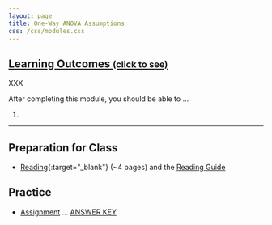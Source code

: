 ```yaml
---
layout: page
title: One-Way ANOVA Assumptions
css: /css/modules.css
---
```


<div class="panel-group-ILOs">
  <div class="panel panel-default">
    <div class="panel-heading">
      <h2 class="panel-title">
        <a data-toggle="collapse" href="#ILOs">Learning Outcomes <small>(click to see)</small></a>
      </h2>
    </div>
    <div id="ILOs" class="panel-collapse collapse">
      <div class="panel-body">
XXX
<p>After completing this module, you should be able to ...</p>

<ol>
  <li></li>
</ol>
      </div>
    </div>
  </div>
</div>

----

## Preparation for Class

* [Reading](http://derekogle.com/Book207/ANOVA1Assumptions.html){:target="_blank"} (~4 pages) and the [Reading Guide](prep/ANOVA1Assumptions)

## Practice

* [Assignment](ce/ANOVA1Assumptions_CE1) ... [ANSWER KEY](cex/KEY_ANOVA1Assumptions_CE)
